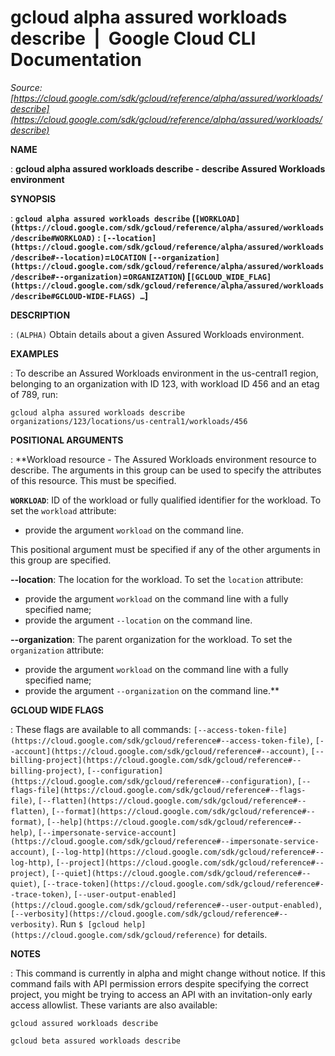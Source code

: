 # gcloud alpha assured workloads describe  |  Google Cloud CLI Documentation

*Source: [https://cloud.google.com/sdk/gcloud/reference/alpha/assured/workloads/describe](https://cloud.google.com/sdk/gcloud/reference/alpha/assured/workloads/describe)*

**NAME**

: **gcloud alpha assured workloads describe - describe Assured Workloads environment**

**SYNOPSIS**

: **`gcloud alpha assured workloads describe` (`[WORKLOAD](https://cloud.google.com/sdk/gcloud/reference/alpha/assured/workloads/describe#WORKLOAD)` : `[--location](https://cloud.google.com/sdk/gcloud/reference/alpha/assured/workloads/describe#--location)`=`LOCATION` `[--organization](https://cloud.google.com/sdk/gcloud/reference/alpha/assured/workloads/describe#--organization)`=`ORGANIZATION`) [`[GCLOUD_WIDE_FLAG](https://cloud.google.com/sdk/gcloud/reference/alpha/assured/workloads/describe#GCLOUD-WIDE-FLAGS) …`]**

**DESCRIPTION**

: `(ALPHA)` Obtain details about a given Assured Workloads environment.

**EXAMPLES**

: To describe an Assured Workloads environment in the us-central1 region,
belonging to an organization with ID 123, with workload ID 456 and an etag of
789, run:

```
gcloud alpha assured workloads describe organizations/123/locations/us-central1/workloads/456
```

**POSITIONAL ARGUMENTS**

: **Workload resource - The Assured Workloads environment resource to describe. The
arguments in this group can be used to specify the attributes of this resource.
This must be specified.

**`WORKLOAD`**:
ID of the workload or fully qualified identifier for the workload.
To set the `workload` attribute:

- provide the argument `workload` on the command line.

This positional argument must be specified if any of the other arguments in this
group are specified.

**--location**:
The location for the workload.
To set the `location` attribute:

- provide the argument `workload` on the command line with a fully
specified name;
- provide the argument `--location` on the command line.

**--organization**:
The parent organization for the workload.
To set the `organization` attribute:

- provide the argument `workload` on the command line with a fully
specified name;
- provide the argument `--organization` on the command line.**

**GCLOUD WIDE FLAGS**

: These flags are available to all commands: `[--access-token-file](https://cloud.google.com/sdk/gcloud/reference#--access-token-file)`,
`[--account](https://cloud.google.com/sdk/gcloud/reference#--account)`, `[--billing-project](https://cloud.google.com/sdk/gcloud/reference#--billing-project)`,
`[--configuration](https://cloud.google.com/sdk/gcloud/reference#--configuration)`,
`[--flags-file](https://cloud.google.com/sdk/gcloud/reference#--flags-file)`,
`[--flatten](https://cloud.google.com/sdk/gcloud/reference#--flatten)`, `[--format](https://cloud.google.com/sdk/gcloud/reference#--format)`, `[--help](https://cloud.google.com/sdk/gcloud/reference#--help)`, `[--impersonate-service-account](https://cloud.google.com/sdk/gcloud/reference#--impersonate-service-account)`,
`[--log-http](https://cloud.google.com/sdk/gcloud/reference#--log-http)`,
`[--project](https://cloud.google.com/sdk/gcloud/reference#--project)`, `[--quiet](https://cloud.google.com/sdk/gcloud/reference#--quiet)`, `[--trace-token](https://cloud.google.com/sdk/gcloud/reference#--trace-token)`, `[--user-output-enabled](https://cloud.google.com/sdk/gcloud/reference#--user-output-enabled)`,
`[--verbosity](https://cloud.google.com/sdk/gcloud/reference#--verbosity)`.
Run `$ [gcloud help](https://cloud.google.com/sdk/gcloud/reference)` for details.

**NOTES**

: This command is currently in alpha and might change without notice. If this
command fails with API permission errors despite specifying the correct project,
you might be trying to access an API with an invitation-only early access
allowlist. These variants are also available:

```
gcloud assured workloads describe
```

```
gcloud beta assured workloads describe
```